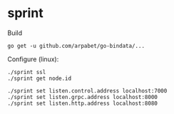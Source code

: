 # sprint

Build
```
go get -u github.com/arpabet/go-bindata/...
```

Configure (linux):
```
./sprint ssl
./sprint get node.id

./sprint set listen.control.address localhost:7000
./sprint set listen.grpc.address localhost:8000
./sprint set listen.http.address localhost:8080
```


